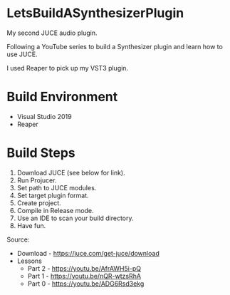 # LetsBuildASynthesizerPlugin
My second JUCE audio plugin. 

Following a YouTube series to build a Synthesizer plugin and learn how to use JUCE.

I used Reaper to pick up my VST3 plugin.

# Build Environment
* Visual Studio 2019
* Reaper

# Build Steps
1. Download JUCE (see below for link).
2. Run Projucer.
3. Set path to JUCE modules.
4. Set target plugin format.
5. Create project.
6. Compile in Release mode.
7. Use an IDE to scan your build directory.
8. Have fun.

Source: 
* Download - https://juce.com/get-juce/download
* Lessons
    * Part 2 - https://youtu.be/AfrAWH5i-pQ
    * Part 1 - https://youtu.be/nQR-wtzsRhA
    * Part 0 - https://youtu.be/ADG6Rsd3ekg